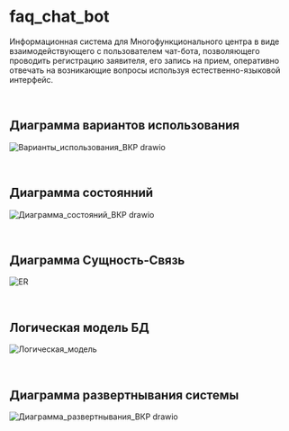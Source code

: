 # faq_chat_bot


Информационная система для Многофункционального центра в виде взаимодействующего с пользователем чат-бота, позволяющего проводить регистрацию заявителя, его запись на прием, оперативно отвечать на возникающие вопросы используя естественно-языковой интерфейс. 



<br/>

## Диаграмма вариантов использования
![Варианты_использования_ВКР drawio](https://user-images.githubusercontent.com/55694272/217096161-1271a6d5-7fea-45a8-9c69-713dc96fc54e.png)

<br/>

## Диаграмма состоянний
![Диаграмма_состояний_ВКР drawio](https://user-images.githubusercontent.com/55694272/217096183-d76ce096-78bf-420b-b19a-af16340866be.png)

<br/>

## Диаграмма Сущность-Связь
![ER](https://user-images.githubusercontent.com/55694272/217096213-da8297c9-439b-4df0-a97b-0d0c03e8fb70.png)

<br/>

## Логическая модель БД
![Логическая_модель](https://user-images.githubusercontent.com/55694272/217096225-2c577d97-50e6-4750-8b0b-b5b9bec4e30b.png)

<br/>

## Диаграмма развертнывания системы
![Диаграмма_развертнывания_ВКР drawio](https://user-images.githubusercontent.com/55694272/217096262-5478ea13-f670-4db2-9b8d-90356a8d119c.png)
